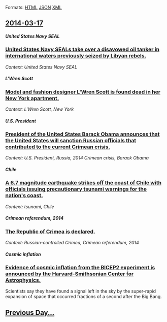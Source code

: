 
Formats: [HTML](2014/03/17/index.html)  [JSON](2014/03/17/index.json)  [XML](2014/03/17/index.xml)  

## [2014-03-17](/news/2014/03/17/index.md)

##### United States Navy SEAL
### [United States Navy SEALs take over a disavowed oil tanker in international waters previously seized by Libyan rebels. ](/news/2014/03/17/united-states-navy-seals-take-over-a-disavowed-oil-tanker-in-international-waters-previously-seized-by-libyan-rebels.md)
_Context: United States Navy SEAL_

##### L'Wren Scott
### [Model and fashion designer L'Wren Scott is found dead in her New York apartment. ](/news/2014/03/17/model-and-fashion-designer-l-wren-scott-is-found-dead-in-her-new-york-apartment.md)
_Context: L'Wren Scott, New York_

##### U.S. President
### [President of the United States Barack Obama announces that the United States will sanction Russian officials that contributed to the current Crimean crisis. ](/news/2014/03/17/president-of-the-united-states-barack-obama-announces-that-the-united-states-will-sanction-russian-officials-that-contributed-to-the-current.md)
_Context: U.S. President, Russia, 2014 Crimean crisis, Barack Obama_

##### Chile
### [A 6.7 magnitude earthquake strikes off the coast of Chile with officials issuing precautionary tsunami warnings for the nation's coast. ](/news/2014/03/17/a-6-7-magnitude-earthquake-strikes-off-the-coast-of-chile-with-officials-issuing-precautionary-tsunami-warnings-for-the-nation-s-coast.md)
_Context: tsunami, Chile_

##### Crimean referendum, 2014
### [The Republic of Crimea is declared. ](/news/2014/03/17/the-republic-of-crimea-is-declared.md)
_Context: Russian-controlled Crimea, Crimean referendum, 2014_

##### Cosmic inflation
### [Evidence of cosmic inflation from the BICEP2 experiment is announced by the Harvard-Smithsonian Center for Astrophysics. ](/news/2014/03/17/evidence-of-cosmic-inflation-from-the-bicep2-experiment-is-announced-by-the-harvard-smithsonian-center-for-astrophysics.md)
Scientists say they have found a signal left in the sky by the super-rapid expansion of space that occurred fractions of a second after the Big Bang.

## [Previous Day...](/news/2014/03/16/index.md)

